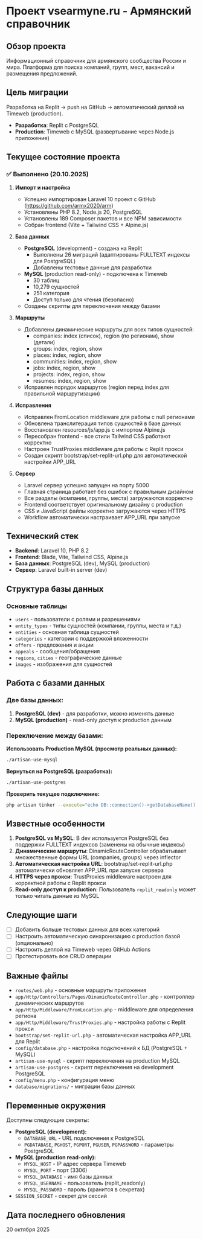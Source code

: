 # Проект vsearmyne.ru - Армянский справочник

## Обзор проекта
Информационный справочник для армянского сообщества России и мира. Платформа для поиска компаний, групп, мест, вакансий и размещения предложений.

## Цель миграции
Разработка на Replit → push на GitHub → автоматический деплой на Timeweb (production).
- **Разработка**: Replit с PostgreSQL
- **Production**: Timeweb с MySQL (развертывание через Node.js приложение)

## Текущее состояние проекта

### ✅ Выполнено (20.10.2025)
1. **Импорт и настройка**
   - Успешно импортирован Laravel 10 проект с GitHub (https://github.com/armx2020/arm)
   - Установлены PHP 8.2, Node.js 20, PostgreSQL
   - Установлены 189 Composer пакетов и все NPM зависимости
   - Собран frontend (Vite + Tailwind CSS + Alpine.js)

2. **База данных**
   - **PostgreSQL** (development) - создана на Replit
     - Выполнены 26 миграций (адаптированы FULLTEXT индексы для PostgreSQL)
     - Добавлены тестовые данные для разработки
   - **MySQL** (production read-only) - подключена к Timeweb
     - 30 таблиц
     - 10,279 сущностей
     - 251 категория
     - Доступ только для чтения (безопасно)
   - Созданы скрипты для переключения между базами

3. **Маршруты**
   - Добавлены динамические маршруты для всех типов сущностей:
     - companies: index (список), region (по регионам), show (детали)
     - groups: index, region, show
     - places: index, region, show
     - communities: index, region, show
     - jobs: index, region, show
     - projects: index, region, show
     - resumes: index, region, show
   - Исправлен порядок маршрутов (region перед index для правильной маршрутизации)

4. **Исправления**
   - Исправлен FromLocation middleware для работы с null регионами
   - Обновлена транслитерация типов сущностей в базе данных
   - Восстановлен resources/js/app.js с импортом Alpine.js
   - Пересобран frontend - все стили Tailwind CSS работают корректно
   - Настроен TrustProxies middleware для работы с Replit прокси
   - Создан скрипт bootstrap/set-replit-url.php для автоматической настройки APP_URL

5. **Сервер**
   - Laravel сервер успешно запущен на порту 5000
   - Главная страница работает без ошибок с правильным дизайном
   - Все разделы (компании, группы, места) загружаются корректно
   - Frontend соответствует оригинальному дизайну с production
   - CSS и JavaScript файлы корректно загружаются через HTTPS
   - Workflow автоматически настраивает APP_URL при запуске

## Технический стек
- **Backend**: Laravel 10, PHP 8.2
- **Frontend**: Blade, Vite, Tailwind CSS, Alpine.js
- **База данных**: PostgreSQL (dev), MySQL (production)
- **Сервер**: Laravel built-in server (dev)

## Структура базы данных
### Основные таблицы
- `users` - пользователи с ролями и разрешениями
- `entity_types` - типы сущностей (компании, группы, места и т.д.)
- `entities` - основная таблица сущностей
- `categories` - категории с поддержкой вложенности
- `offers` - предложения и акции
- `appeals` - сообщения/обращения
- `regions`, `cities` - географические данные
- `images` - изображения для сущностей

## Работа с базами данных

### Две базы данных:
1. **PostgreSQL (dev)** - для разработки, можно изменять данные
2. **MySQL (production)** - read-only доступ к production данным

### Переключение между базами:

**Использовать Production MySQL (просмотр реальных данных):**
```bash
./artisan-use-mysql
```

**Вернуться на PostgreSQL (разработка):**
```bash
./artisan-use-postgres
```

**Проверить текущее подключение:**
```bash
php artisan tinker --execute="echo DB::connection()->getDatabaseName();"
```

## Известные особенности
1. **PostgreSQL vs MySQL**: В dev используется PostgreSQL без поддержки FULLTEXT индексов (заменены на обычные индексы)
2. **Динамические маршруты**: DinamicRouteController обрабатывает множественные формы URL (companies, groups) через inflector
3. **Автоматическая настройка URL**: bootstrap/set-replit-url.php автоматически обновляет APP_URL при запуске сервера
4. **HTTPS через прокси**: TrustProxies middleware настроен для корректной работы с Replit прокси
5. **Read-only доступ к production**: Пользователь `replit_readonly` может только читать данные из MySQL

## Следующие шаги
- [ ] Добавить больше тестовых данных для всех категорий
- [ ] Настроить автоматическую синхронизацию с production базой (опционально)
- [ ] Настроить деплой на Timeweb через GitHub Actions
- [ ] Протестировать все CRUD операции

## Важные файлы
- `routes/web.php` - основные маршруты приложения
- `app/Http/Controllers/Pages/DinamicRouteController.php` - контроллер динамических маршрутов
- `app/Http/Middleware/FromLocation.php` - middleware для определения региона
- `app/Http/Middleware/TrustProxies.php` - настройка работы с Replit прокси
- `bootstrap/set-replit-url.php` - автоматическая настройка APP_URL для Replit
- `config/database.php` - настройка подключений к БД (PostgreSQL + MySQL)
- `artisan-use-mysql` - скрипт переключения на production MySQL
- `artisan-use-postgres` - скрипт переключения на development PostgreSQL
- `config/menu.php` - конфигурация меню
- `database/migrations/` - миграции базы данных

## Переменные окружения
Доступны следующие секреты:
- **PostgreSQL (development):**
  - `DATABASE_URL` - URL подключения к PostgreSQL
  - `PGDATABASE`, `PGHOST`, `PGPORT`, `PGUSER`, `PGPASSWORD` - параметры PostgreSQL
- **MySQL (production read-only):**
  - `MYSQL_HOST` - IP адрес сервера Timeweb
  - `MYSQL_PORT` - порт (3306)
  - `MYSQL_DATABASE` - имя базы данных
  - `MYSQL_USERNAME` - пользователь (replit_readonly)
  - `MYSQL_PASSWORD` - пароль (хранится в секретах)
- `SESSION_SECRET` - секрет для сессий

## Дата последнего обновления
20 октября 2025
